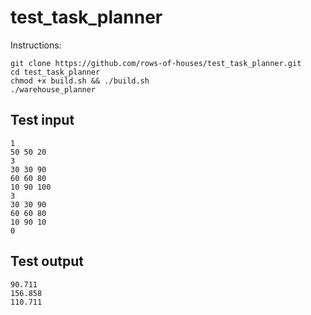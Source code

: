 # test_task_planner

Instructions:
```
git clone https://github.com/rows-of-houses/test_task_planner.git
cd test_task_planner
chmod +x build.sh && ./build.sh
./warehouse_planner
```
## Test input
```
1
50 50 20
3
30 30 90
60 60 80
10 90 100
3
30 30 90
60 60 80
10 90 10
0
```
## Test output
```
90.711
156.858
110.711
```
